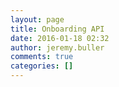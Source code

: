 ```yaml
---
layout: page
title: Onboarding API
date: 2016-01-18 02:32
author: jeremy.buller
comments: true
categories: []
---
```


